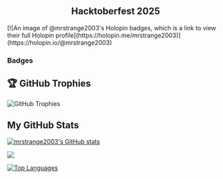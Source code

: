 
<!-- Centered Holopin board (auto-updates when you edit your board on holopin.io) -->
<h2 align="center">Hacktoberfest 2025</h2>
[![An image of @mrstrange2003's Holopin badges, which is a link to view their full Holopin profile](https://holopin.me/mrstrange2003)](https://holopin.io/@mrstrange2003)

### Badges

## 🏆 GitHub Trophies
![GitHub Trophies](https://github-profile-trophy.vercel.app/?username=mrstrange2003&theme=dark&no-frame=false&no-bg=false&margin-w=4)



## My GitHub Stats

<a href="http://www.github.com/mrstrange2003"><img src="https://github-readme-stats.vercel.app/api?username=mrstrange2003&show_icons=true&hide=&count_private=true&title_color=0891b2&text_color=ffffff&icon_color=0891b2&bg_color=1c1917&hide_border=true&show_icons=true" alt="mrstrange2003's GitHub stats" /></a>

<a href="http://www.github.com/mrstrange2003"><img src="https://github-readme-streak-stats.herokuapp.com/?user=mrstrange2003&stroke=ffffff&background=1c1917&ring=0891b2&fire=0891b2&currStreakNum=ffffff&currStreakLabel=0891b2&sideNums=ffffff&sideLabels=ffffff&dates=ffffff&hide_border=true" /></a>

<a href="https://github.com/mrstrange2003" align="left"><img src="https://github-readme-stats.vercel.app/api/top-langs/?username=mrstrange2003&langs_count=10&title_color=0891b2&text_color=ffffff&icon_color=0891b2&bg_color=1c1917&hide_border=true&locale=en&custom_title=Top%20%Languages" alt="Top Languages" /></a>
<!--
**mrstrange2003/mrstrange2003** is a ✨ _special_ ✨ repository because its `README.md` (this file) appears on your GitHub profile.

Here are some ideas to get you started:

- 🔭 I’m currently working on ...
- 🌱 I’m currently learning ...
- 👯 I’m looking to collaborate on ...
- 🤔 I’m looking for help with ...
- 💬 Ask me about ...
- 📫 How to reach me: ...
- 😄 Pronouns: ...
- ⚡ Fun fact: ...
-->
